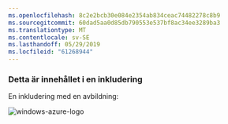 ```yaml
---
ms.openlocfilehash: 8c2e2bcb30e084e2354ab834ceac74482278c8b9
ms.sourcegitcommit: 60dad5aa0d85db790553e537bf8ac34ee3289ba3
ms.translationtype: MT
ms.contentlocale: sv-SE
ms.lasthandoff: 05/29/2019
ms.locfileid: "61268944"
---
```

### <a name="this-is-content-within-the-include"></a>Detta är innehållet i en inkludering
En inkludering med en avbildning:

![windows-azure-logo](./media/example-include-images/windows-azure.png)

